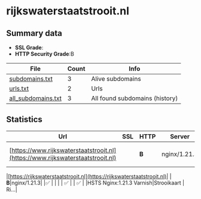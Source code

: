 

# rijkswaterstaatstrooit.nl
## Summary data


 - **SSL Grade**:
 - **HTTP Security Grade**:B


| File       | Count | Info |
|------------|-------|------|
|[subdomains.txt](/data/rijkswaterstaatstrooit.nl/subdomains.txt)|3|Alive subdomains|
|[urls.txt](/data/rijkswaterstaatstrooit.nl/urls.txt)|2|Urls|
|[all_subdomains.txt](/data/rijkswaterstaatstrooit.nl/all_subdomains.txt)|3|All found subdomains (history)|


## Statistics


| Url | SSL | HTTP | Server | Cookie | HSTS | CORS | CTO | CSP | XFO | XXP | RP |FP| Tech |Title |
|--------|-------|-------|------|------|------|------|------|------|------|------|------|------|------|------|
|[https://www.rijkswaterstaatstrooit.nl](https://www.rijkswaterstaatstrooit.nl)| | **B**|nginx/1.21.3| |:white_check_mark: | | | | :white_check_mark: | | :white_check_mark: | |HSTS Nginx:1.21.3 Varnish:6.0|Strooikaart | Ri...|


|[https://rijkswaterstaatstrooit.nl](https://rijkswaterstaatstrooit.nl)| | **B**|nginx/1.21.3| |:white_check_mark: | | | | :white_check_mark: | | :white_check_mark: | |HSTS Nginx:1.21.3 Varnish|Strooikaart | Ri...|

